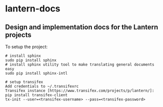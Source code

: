 lantern-docs
============

## Design and implementation docs for the Lantern projects

To setup the project:

    # install sphinx
    sudo pip install sphinx
    # install sphinx utility tool to make translating general documents easy
    sudo pip install sphinx-intl

    # setup transifex
    Add credentials to ~/.transifexrc
    Transifex instance [https://www.transifex.com/projects/p/lantern/]:
    pip install transifex-client
    tx-init --user=<transifex-username> --pass=<transifex-password>

    

    
    
